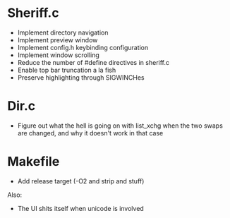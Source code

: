 # Sheriff.c
* Implement directory navigation
* Implement preview window
* Implement config.h keybinding configuration
* Implement window scrolling
* Reduce the number of #define directives in sheriff.c
* Enable top bar truncation a la fish
* Preserve highlighting through SIGWINCHes

# Dir.c
* Figure out what the hell is going on with list\_xchg when the two swaps are changed, and why it doesn't work in that case

# Makefile
* Add release target (-O2 and strip and stuff)

Also:
* The UI shits itself when unicode is involved
